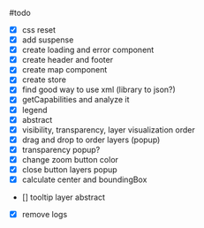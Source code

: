 #todo

- [x] css reset
- [x] add suspense
- [x] create loading and error component
- [x] create header and footer
- [x] create map component
- [x] create store
- [x] find good way to use xml (library to json?)
- [x] getCapabilities and analyze it
- [x] legend
- [x] abstract
- [x] visibility, transparency, layer visualization order
- [x] drag and drop to order layers (popup)
- [x] transparency popup?
- [x] change zoom button color
- [x] close button layers popup
- [x] calculate center and boundingBox
- [] tooltip layer abstract
- [x] remove logs
